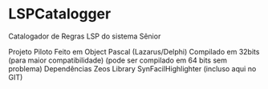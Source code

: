 # LSPCatalogger
Catalogador de Regras LSP do sistema Sênior

Projeto Piloto
  Feito em Object Pascal (Lazarus/Delphi)
  Compilado em 32bits (para maior compatibilidade) (pode ser compilado em 64 bits sem problema)
  Dependências
    Zeos Library
    SynFacilHighlighter (incluso aqui no GIT)
